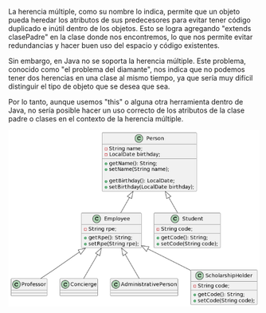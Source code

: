 La herencia múltiple, como su nombre lo indica, permite que un objeto pueda heredar los atributos de sus predecesores para evitar tener código duplicado e inútil dentro de los objetos. Esto se logra agregando "extends clasePadre" en la clase donde nos encontremos, lo que nos permite evitar redundancias y hacer buen uso del espacio y código existentes.

Sin embargo, en Java no se soporta la herencia múltiple. Este problema, conocido como "el problema del diamante", nos indica que no podemos tener dos herencias en una clase al mismo tiempo, ya que sería muy difícil distinguir el tipo de objeto que se desea que sea.

Por lo tanto, aunque usemos "this" o alguna otra herramienta dentro de Java, no sería posible hacer un uso correcto de los atributos de la clase padre o clases en el contexto de la herencia múltiple.

![Image text](https://github.com/SantiagoLunaMir/Herencia/blob/main/dP11JiCm44NtFiKigH0N81kW8B50g28dCFQGM7BiQ6QAg53lZXEvZgjaXRpoz___pVY1HPCS1w-KCbupmm69O_XL07VG2hdGGT03DhFm5etspreGFXr9R_KfwTE1M-XGtfFnPdUVSyqiSvQhhbspH9vopnGhxILPNjVWL7A-pF.png)
